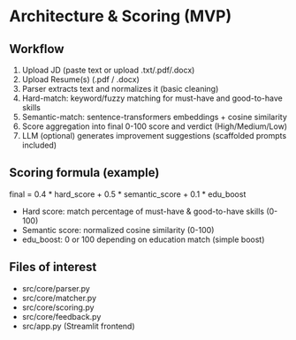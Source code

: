
# Architecture & Scoring (MVP)

## Workflow
1. Upload JD (paste text or upload .txt/.pdf/.docx)
2. Upload Resume(s) (.pdf / .docx)
3. Parser extracts text and normalizes it (basic cleaning)
4. Hard-match: keyword/fuzzy matching for must-have and good-to-have skills
5. Semantic-match: sentence-transformers embeddings + cosine similarity
6. Score aggregation into final 0-100 score and verdict (High/Medium/Low)
7. LLM (optional) generates improvement suggestions (scaffolded prompts included)

## Scoring formula (example)
final = 0.4 * hard_score + 0.5 * semantic_score + 0.1 * edu_boost
- Hard score: match percentage of must-have & good-to-have skills (0-100)
- Semantic score: normalized cosine similarity (0-100)
- edu_boost: 0 or 100 depending on education match (simple boost)

## Files of interest
- src/core/parser.py
- src/core/matcher.py
- src/core/scoring.py
- src/core/feedback.py
- src/app.py (Streamlit frontend)
